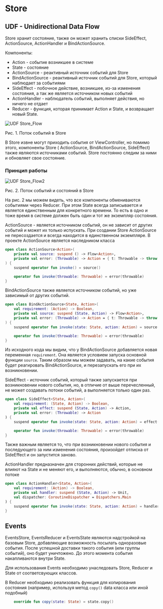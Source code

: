 # Store

## UDF - Unidirectional Data Flow

Store хранит состояние, также он может хранить списки SideEffect, ActionSource, ActionHandler и
BindActionSource.

Компоненты:

- Action - событие возникшее в системе
- State - состояние
- ActionSource - реактивный источник событий для Store
- BindActionSource - реактивный источник событий для Store, который наблюдает за событиями
- SideEffect - побочное действие, возникшее, из-за изменения состояния, а так же является источником
  новых событий
- ActionHandler - наблюдатель событий, выполняет действия, но ничего не отдает
- Reducer - функция, которая принимает Action и State, и возвращает новый State.

![UDF Store_Flow](https://github.com/FabitMobile/store-coroutines/raw/main/readme/udf_store1.png)

Рис. 1. Поток событий в Store

В Store извне могут приходить события от ViewController, но помимо этого, компоненты Store (
ActionSource, BindActionSource, SideEffect) также являются источниками событий. Store постоянно
следим за ними и обновляет свое состояние.

### Принцип работы

![UDF Store_Flow2](https://github.com/FabitMobile/store-coroutines/raw/main/readme/udf_store2.png)

Рис. 2. Поток событий и состояний в Store

На рис. 2 мы можем видеть, что все компоненты обмениваются событиями через Reducer. При этом State
всегда записывается и является единственным для конкретного времени. То есть в одно и тоже время в
системе должен быть один и тот же экземпляр состояния.

ActionSource - является источником событий, он не зависит от других событий и может их только
испускать. При создании Store ActionSource не пересоздается и всегда находится в единственном
экземпляре. В проекте ActionSource является наследником класса

```kotlin
open class ActionSource<Action>(
    private val source: suspend () -> Flow<Action>,
    private val error: (Throwable) -> Action = { t: Throwable -> throw t }
) {
    suspend operator fun invoke() = source()

    operator fun invoke(throwable: Throwable) = error(throwable)
}
```

BindActionSource также является источником событий, но уже зависимый от других событий.

```kotlin
open class BindActionSource<State, Action>(
    val requirement: (Action) -> Boolean,
    private val source: suspend (State, Action) -> Flow<Action>,
    private val error: (Throwable) -> Action = { t: Throwable -> throw t }
) {
    suspend operator fun invoke(state: State, action: Action) = source(state, action)

    operator fun invoke(throwable: Throwable) = error(throwable)
}
```

Из исходного кода мы видим, что у BindActionSource добавляется новая переменная `requirement`. Она
является условием запуска основной функции `source`. Таким образом мы можем задавать, на какие
события будет реагировать BindActionSource, и перезапускать его при их возникновении.

SideEffect - источник событий, который также запускается при возникновении нового события, но, в
отличие от выше перечесленный, не может создавать потоки событий, а выполняется только один раз.

```kotlin
open class SideEffect<State, Action>(
    val requirement: (State, Action) -> Boolean,
    private val effect: suspend (State, Action) -> Action,
    private val error: (Throwable) -> Action
) {
    suspend operator fun invoke(state: State, action: Action) = effect(state, action)

    operator fun invoke(throwable: Throwable) = error(throwable)
}
```

Также важным является то, что при возникновении нового события и последующего за ним изменения
состояния, произойдет отписка от SideEffect и он запустится заново.

ActionHandler предназначен для сторонних действий, которые не влияют на State и не меняют его, и
выполняются, обычно, в основном потоке

```kotlin
open class ActionHandler<State, Action>(
    val requirement: (Action) -> Boolean,
    private val handler: suspend (State, Action) -> Unit,
    val dispatcher: CoroutineDispatcher = Dispatchers.Main
) {
    suspend operator fun invoke(state: State, action: Action) = handler(state, action)
}
```

## Events

EventsStore, EventsReducer и EventsState являются надстройкой на базовым Store, добавляющие
возможность посылать одноразовые события. После успешной доставки такого события (или группы
событий), оно будет уничтожено. До этого момента события накапливаются внутри State.

Для использования Events необходимо унаследовать Store, Reducer и State от соответсвующих классов.

В Reducer необходимо реализовать функция для копирования состояния (например, используя
метод `copy()` data класса или иной подобный)

```kotlin
    override fun copy(state: State) = state.copy()
```













